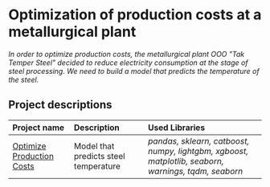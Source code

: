 # Optimization of production costs at a metallurgical plant

*In order to optimize production costs, the metallurgical plant OOO "Tak Temper Steel" decided to reduce electricity consumption at the stage of steel processing. We need to build a model that predicts the temperature of the steel.*

## Project descriptions



| Project name | Description | Used Libraries |
| :--------------------- | :--------------------- | :--------------------- |
| [Optimize Production Costs](docs/optimize-production-costs.ipynb) | Model that predicts steel temperature | *pandas, sklearn, catboost, numpy, lightgbm, xgboost, matplotlib, seaborn, warnings, tqdm, seaborn* |
